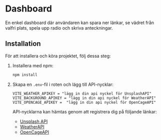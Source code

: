 # Dashboard

En enkel dashboard där användaren kan spara ner länkar, se vädret från valfri plats, spela upp radio och skriva anteckningar.

## Installation

För att installera och köra projektet, följ dessa steg:

1. Installera med npm:

   ```bash
   npm install
   ```

2. Skapa en `.env`-fil i roten och lägg till API-nycklar:

   ```env
   VITE_WEATHER_APIKEY = "lägg in din api nyckel för UnsplashAPI"
   VITE_BACKGROUND_APIKEY = "lägg in din api nyckel för WeatherAPI"
   VITE_OPENCAGE_APIKEY =  "lägg in din api nyckel för OpenCageAPI"
   ```

   API-nycklarna kan hämtas genom att registrera dig på följande länkar:

   - [Unsplash API](https://unsplash.com/developers)
   - [WeatherAPI](https://www.weatherapi.com/)
   - [OpenCageAPI](https://opencagedata.com/)
